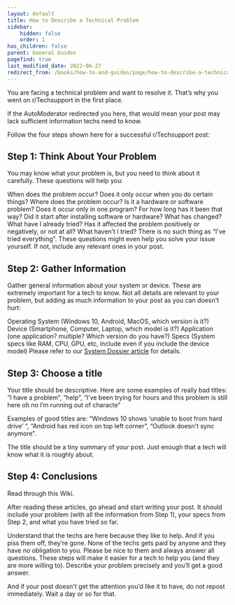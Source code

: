 ```yaml
---
layout: default
title: How to Describe a Technical Problem
sidebar:
    hidden: false
    order: 1
has_children: false
parent: General Guides
pagefind: true
last_modified_date: 2022-06-27
redirect_from: /books/how-to-and-guides/page/how-to-describe-a-technical-problem
---
```




You are facing a technical problem and want to resolve it. That’s why you went on r/Techsupport in the first place.

If the AutoModerator redirected you here, that would mean your post may lack sufficient information techs need to know.

Follow the four steps shown here for a successful r/Techsupport post:

## Step 1: Think About Your Problem
You may know what your problem is, but you need to think about it carefully. These questions will help you:

When does the problem occur? Does it only occur when you do certain things?
Where does the problem occur? Is it a hardware or software problem? Does it occur only in one program?
For how long has it been that way? Did it start after installing software or hardware? What has changed?
What have I already tried? Has it affected the problem positively or negatively, or not at all?
What haven’t I tried? There is no such thing as “I've tried everything”.
These questions might even help you solve your issue yourself. If not, include any relevant ones in your post.

## Step 2: Gather Information
Gather general information about your system or device. These are extremely important for a tech to know. Not all details are relevant to your problem, but adding as much information to your post as you can doesn't hurt:

Operating System (Windows 10, Android, MacOS, which version is it?)
Device (Smartphone, Computer, Laptop, which model is it?)
Application (one application? multiple? Which version do you have?)
Specs (System specs like RAM, CPU, GPU, etc, include even if you include the device model)
Please refer to our [System Dossier article](/docs/guides/making-a-system-dossier) for details.

## Step 3: Choose a title
Your title should be descriptive. Here are some examples of really bad titles: “I have a problem”, “help”, “I’ve been trying for hours and this problem is still here oh no I’m running out of characte”

Examples of good titles are: “Windows 10 shows ‘unable to boot from hard drive’ “, “Android has red icon on top left corner”, “Outlook doesn't sync anymore”.

The title should be a tiny summary of your post. Just enough that a tech will know what it is roughly about.

## Step 4: Conclusions
Read through this Wiki.

After reading these articles, go ahead and start writing your post. It should include your problem (with all the information from Step 1), your specs from Step 2, and what you have tried so far.

Understand that the techs are here because they like to help. And if you piss them off, they’re gone. None of the techs gets paid by anyone and they have no obligation to you. Please be nice to them and always answer all questions. These steps will make it easier for a tech to help you (and they are more willing to). Describe your problem precisely and you’ll get a good answer.

And if your post doesn't get the attention you’d like it to have, do not repost immediately. Wait a day or so for that.
